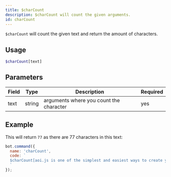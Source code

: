 ```yaml
---
title: $charCount 
description: $charCount will count the given arguments.
id: charCount
---
```


`$charCount` will count the given text and return the amount of characters.

## Usage

```php
$charCount[text]
```

## Parameters 


| Field     | Type    | Description                                        | Required |
|-----------|---------|----------------------------------------------------|----------|
| text      | string  | arguments where you count the character            | yes      |


## Example

This will return `77` as there are 77 characters in this text:

```javascript
bot.command({
  name: 'charCount',
  code: `
  $charCount[aoi.js is one of the simplest and easiest ways to create your own Discord Bot]
  `
});
```
